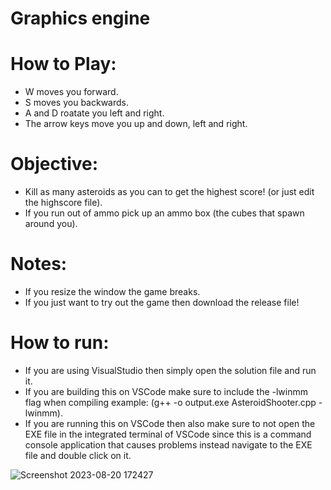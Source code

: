 # Graphics engine

# How to Play:
- W moves you forward.
- S moves you backwards.
- A and D roatate you left and right.
- The arrow keys move you up and down, left and right.

# Objective:
- Kill as many asteroids as you can to get the highest score! (or just edit the highscore file).
- If you run out of ammo pick up an ammo box (the cubes that spawn around you).

# Notes:
- If you resize the window the game breaks.
- If you just want to try out the game then download the release file!
# How to run:
- If you are using VisualStudio then simply open the solution file and run it.
- If you are building this on VSCode make sure to include the -lwinmm flag when compiling example: (g++ -o output.exe AsteroidShooter.cpp -lwinmm).
- If you are running this on VSCode then also make sure to not open the EXE file in the integrated terminal of VSCode since this is a command console application that causes problems instead navigate to the EXE file and double click on it.

![Screenshot 2023-08-20 172427](https://github.com/YousefMostafaFarouk/AsteroidShooter/assets/129290213/43941695-6cf1-41c9-80bc-a7cc664f734c)
